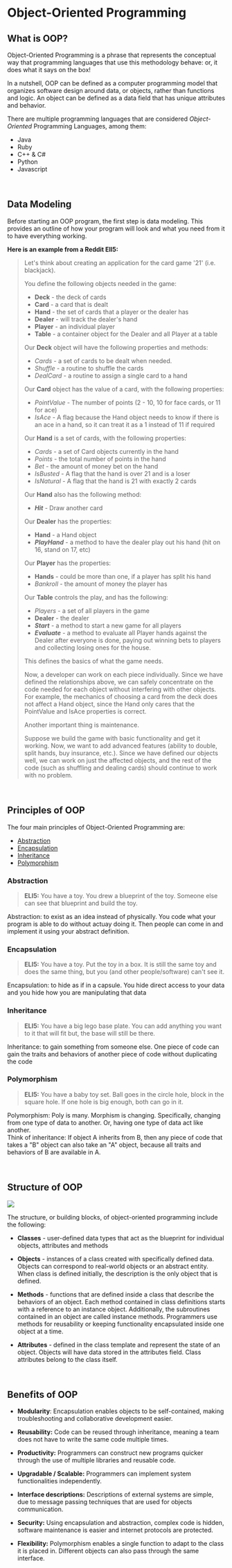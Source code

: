 # Object-Oriented Programming
## What is OOP?
Object-Oriented Programming is a phrase that represents the conceptual way that programming languages that use this methodology behave: or, it does what it says on the box!

In a nutshell, OOP can be defined as a computer programming model that organizes software design around data, or objects, rather than functions and logic. 
An object can be defined as a data field that has unique attributes and behavior.

There are multiple programming languages that are considered *Object-Oriented* Programming Languages, among them:

- Java
- Ruby
- C++ & C#
- Python
- Javascript

<br>

## Data Modeling
Before starting an OOP program, the first step is data modeling. This provides an outline of how your program will look and what you need from it to have everything working. 
<br>

**Here is an example from a Reddit ElI5:**
>Let's think about creating an application for the card game '21' (i.e. blackjack).  
>
>You define the following objects needed in the game:
>
>- **Deck** - the deck of cards
>- **Card** - a card that is dealt
>- **Hand** - the set of cards that a player or the dealer has
>- **Dealer** - will track the dealer's hand
>- **Player** - an individual player
>- **Table** - a container object for the Dealer and all Player at a table
>
>Our **Deck** object will have the following properties and methods:
>- *Cards* - a set of cards to be dealt when needed.
>- *Shuffle* - a routine to shuffle the cards
>- *DealCard* - a routine to assign a single card to a hand
>
>Our **Card** object has the value of a card, with the following properties:
>- *PointValue* - The number of points (2 - 10, 10 for face cards, or 11 for ace)
>- *IsAce* - A flag because the Hand object needs to know if there is an ace in a hand, so it can treat it as a 1 instead of 11 if required
>
>Our **Hand** is a set of cards, with the following properties:
>- *Cards* - a set of Card objects currently in the hand
>- *Points* - the total number of points in the hand
>- *Bet* - the amount of money bet on the hand
>- *IsBusted* - A flag that the hand is over 21 and is a loser
>- *IsNatural* - A flag that the hand is 21 with exactly 2 cards
>
>Our **Hand** also has the following method:
>- ***Hit*** - Draw another card
>
>Our **Dealer** has the properties:
>- **Hand** - a Hand object
>- ***PlayHand*** - a method to have the dealer play out his hand (hit on 16, stand on 17, etc)
>
>Our **Player** has the properties:
>- **Hands** - could be more than one, if a player has split his hand
>- *Bankroll* - the amount of money the player has
>
>Our **Table** controls the play, and has the following:
>- *Players* - a set of all players in the game
>- **Dealer** - the dealer
>- ***Start*** - a method to start a new game for all players
>- ***Evaluate*** - a method to evaluate all Player hands against the Dealer after everyone is done, paying out winning bets to players and collecting losing ones for the house.
>
>This defines the basics of what the game needs. 
>
>Now, a developer can work on each piece individually. Since we have defined the relationships above, we can safely concentrate on the code needed for each object without interfering with other objects. For example, the mechanics of choosing a card from the deck does not affect a Hand object, since the Hand only cares that the PointValue and IsAce properties is correct.
>
>Another important thing is maintenance. 
>
>Suppose we build the game with basic functionality and get it working. Now, we want to add advanced features (ability to double, split hands, buy insurance, etc.). Since we have defined our objects well, we can work on just the affected objects, and the rest of the code (such as shuffling and dealing cards) should continue to work with no problem.

<br>

## Principles of OOP
The four main principles of Object-Oriented Programming are: 

- [Abstraction](#abstraction)
- [Encapsulation](#encapsulation)
- [Inheritance](#inheritance)
- [Polymorphism](#polymorphism)


### Abstraction
>**ELI5:**
>You have a toy. You drew a blueprint of the toy. Someone else can see that blueprint and build the toy.

Abstraction: to exist as an idea instead of physically. You code what your program is able to do without actuay doing it. Then people can come in and implement it using your abstract definition.


### Encapsulation
>**ELI5:**
>You have a toy. Put the toy in a box. It is still the same toy and does the same thing, but you (and other people/software) can't see it.

Encapsulation: to hide as if in a capsule. You hide direct access to your data and you hide how you are manipulating that data

### Inheritance
>**ELI5:**
>You have a big lego base plate. You can add anything you want to it that will fit but, the base will still be there.

Inheritance: to gain something from someone else. One piece of code can gain the traits and behaviors of another piece of code without duplicating the code

### Polymorphism
>**ELI5:**
>You have a baby toy set. Ball goes in the circle hole, block in the square hole. If one hole is big enough, both can go in it.

Polymorphism: Poly is many. Morphism is changing. Specifically, changing from one type of data to another. Or, having one type of data act like another.  
Think of inheritance: If object A inherits from B, then any piece of code that takes a "B" object can also take an "A" object, because all traits and behaviors of B are available in A.

<br>

## Structure of OOP

<img src="../images/OOP_Class.png">

<br>

The structure, or building blocks, of object-oriented programming include the following:

- **Classes** - user-defined data types that act as the blueprint for individual objects, attributes and methods

- **Objects** - instances of a class created with specifically defined data.
Objects can correspond to real-world objects or an abstract entity. When class is defined initially, the description is the only object that is defined.

- **Methods** - functions that are defined inside a class that describe the behaviors of an object. 
Each method contained in class definitions starts with a reference to an instance object. Additionally, the subroutines contained in an object are called instance methods. Programmers use methods for reusability or keeping functionality encapsulated inside one object at a time.

- **Attributes** - defined in the class template and represent the state of an object. 
Objects will have data stored in the attributes field. Class attributes belong to the class itself.

<br>

## Benefits of OOP
- **Modularity**: Encapsulation enables objects to be self-contained, making troubleshooting and collaborative development easier.

- **Reusability:** Code can be reused through inheritance, meaning a team does not have to write the same code multiple times.

- **Productivity:** Programmers can construct new programs quicker through the use of multiple libraries and reusable code.

- **Upgradable / Scalable:** Programmers can implement system functionalities independently.

- **Interface descriptions:** Descriptions of external systems are simple, due to message passing techniques that are used for objects communication.

- **Security:** Using encapsulation and abstraction, complex code is hidden, software maintenance is easier and internet protocols are protected.

- **Flexibility:** Polymorphism enables a single function to adapt to the class it is placed in. Different objects can also pass through the same interface.